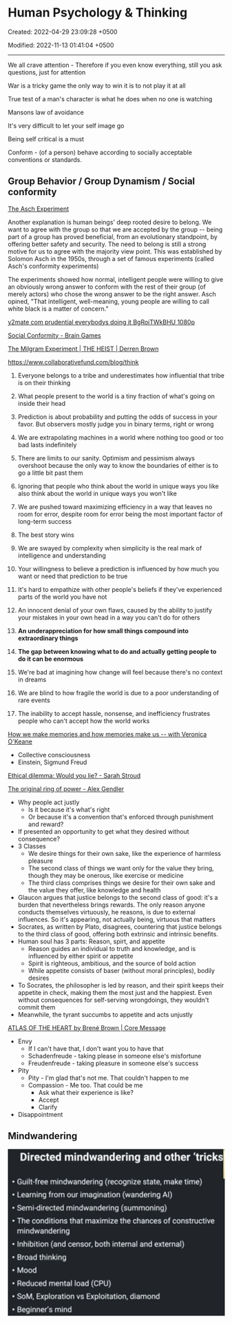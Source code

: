 # Human Psychology & Thinking

Created: 2022-04-29 23:09:28 +0500

Modified: 2022-11-13 01:41:04 +0500

---

We all crave attention - Therefore if you even know everything, still you ask questions, just for attention

War is a tricky game the only way to win it is to not play it at all

True test of a man's character is what he does when no one is watching

Mansons law of avoidance

It's very difficult to let your self image go

Being self critical is a must

Conform - (of a person) behave according to socially acceptable conventions or standards.

## Group Behavior / Group Dynamism / Social conformity

[The Asch Experiment](https://www.youtube.com/watch?v=iRh5qy09nNw)

Another explanation is human beings' deep rooted desire to belong. We want to agree with the group so that we are accepted by the group -- being part of a group has proved beneficial, from an evolutionary standpoint, by offering better safety and security. The need to belong is still a strong motive for us to agree with the majority view point. This was established by Solomon Asch in the 1950s, through a set of famous experiments (called Asch's conformity experiments)

The experiments showed how normal, intelligent people were willing to give an obviously wrong answer to conform with the rest of their group (of merely actors) who chose the wrong answer to be the right answer. Asch opined, "That intelligent, well-meaning, young people are willing to call white black is a matter of concern."

[y2mate com prudential everybodys doing it BgRoiTWkBHU 1080p](https://www.youtube.com/watch?v=P00i7_C8tl8)

[Social Conformity - Brain Games](https://www.youtube.com/watch?v=o8BkzvP19v4)

[The Milgram Experiment | THE HEIST | Derren Brown](https://www.youtube.com/watch?v=Xxq4QtK3j0Y)

<https://www.collaborativefund.com/blog/think>

1. Everyone belongs to a tribe and underestimates how influential that tribe is on their thinking

2. What people present to the world is a tiny fraction of what's going on inside their head

3. Prediction is about probability and putting the odds of success in your favor. But observers mostly judge you in binary terms, right or wrong

4. We are extrapolating machines in a world where nothing too good or too bad lasts indefinitely

5. There are limits to our sanity. Optimism and pessimism always overshoot because the only way to know the boundaries of either is to go a little bit past them

6. Ignoring that people who think about the world in unique ways you like also think about the world in unique ways you won't like

7. We are pushed toward maximizing efficiency in a way that leaves no room for error, despite room for error being the most important factor of long-term success

8. The best story wins

9. We are swayed by complexity when simplicity is the real mark of intelligence and understanding

10. Your willingness to believe a prediction is influenced by how much you want or need that prediction to be true

11. It's hard to empathize with other people's beliefs if they've experienced parts of the world you have not

12. An innocent denial of your own flaws, caused by the ability to justify your mistakes in your own head in a way you can't do for others

13. **An underappreciation for how small things compound into extraordinary things**

14. **The gap between knowing what to do and actually getting people to do it can be enormous**

15. We're bad at imagining how change will feel because there's no context in dreams

16. We are blind to how fragile the world is due to a poor understanding of rare events

17. The inability to accept hassle, nonsense, and inefficiency frustrates people who can't accept how the world works

[How we make memories and how memories make us -- with Veronica O'Keane](https://www.youtube.com/watch?v=TZMYvnL8dfI)

- Collective consciousness
- Einstein, Sigmund Freud

[Ethical dilemma: Would you lie? - Sarah Stroud](https://youtu.be/OI-G23HF6Sw)

[The original ring of power - Alex Gendler](https://www.youtube.com/watch?v=TfVmW6sNux8)

- Why people act justly
  - Is it because it's what's right
  - Or because it's a convention that's enforced through punishment and reward?
- If presented an opportunity to get what they desired without consequence?
- 3 Classes
  - We desire things for their own sake, like the experience of harmless pleasure
  - The second class of things we want only for the value they bring, though they may be onerous, like exercise or medicine
  - The third class comprises things we desire for their own sake and the value they offer, like knowledge and health
- Glaucon argues that justice belongs to the second class of good: it's a burden that nevertheless brings rewards. The only reason anyone conducts themselves virtuously, he reasons, is due to external influences. So it's appearing, not actually being, virtuous that matters
- Socrates, as written by Plato, disagrees, countering that justice belongs to the third class of good, offering both extrinsic and intrinsic benefits.
- Human soul has 3 parts: Reason, spirt, and appetite
  - Reason guides an individual to truth and knowledge, and is influenced by either spirit or appetite
  - Spirit is righteous, ambitious, and the source of bold action
  - While appetite consists of baser (without moral principles), bodily desires
- To Socrates, the philosopher is led by reason, and their spirit keeps their appetite in check, making them the most just and the happiest. Even without consequences for self-serving wrongdoings, they wouldn't commit them
- Meanwhile, the tyrant succumbs to appetite and acts unjustly

[ATLAS OF THE HEART by Brené Brown | Core Message](https://www.youtube.com/watch?v=NNdN14bosbA)

- Envy
  - If I can't have that, I don't want you to have that
  - Schadenfreude - taking please in someone else's misfortune
  - Freudenfreude - taking pleasure in someone else's success
- Pity
  - Pity - I'm glad that's not me. That couldn't happen to me
  - Compassion - Me too. That could be me
    - Ask what their experience is like?
    - Accept
    - Clarify
- Disappointment

## Mindwandering

![image](media/Human-Psychology-&-Thinking-image1.jpeg)

